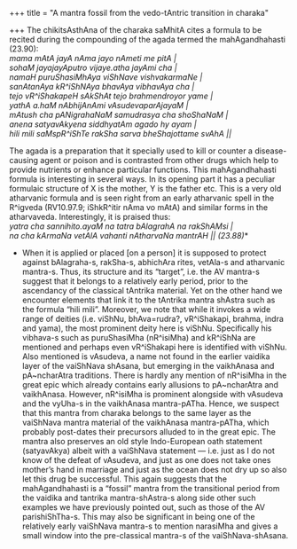 +++
title = "A mantra fossil from the vedo-tAntric transition in charaka"

+++
The chikitsAsthAna of the charaka saMhitA cites a formula to be recited
during the compounding of the agada termed the mahAgandhahasti
(23.90):  
*mama mAtA jayA nAma jayo nAmeti me pitA |  
sohaM jayajayAputro vijaye.atha jayAmi cha |  
namaH puruShasiMhAya viShNave vishvakarmaNe |  
sanAtanAya kR^iShNAya bhavAya vibhavAya cha |  
tejo vR^iShakapeH sAkShAt tejo brahmendroyor yame |  
yathA a.haM nAbhijAnAmi vAsudevaparAjayaM |  
mAtush cha pANigrahaNaM samudrasya cha shoShaNaM |  
anena satyavAkyena siddhyatAm agado hy ayam |  
hili mili saMspR^iShTe rakSha sarva bheShajottame svAhA ||*

The agada is a preparation that it specially used to kill or counter a
disease-causing agent or poison and is contrasted from other drugs which
help to provide nutrients or enhance particular functions. This
mahAgandhahasti formula is interesting in several ways. In its opening
part it has a peculiar formulaic structure of X is the mother, Y is the
father etc. This is a very old atharvanic formula and is seen right from
an early atharvanic spell in the R^igveda (RV10.97.9; iShkR^itir nAma vo
mAtA) and similar forms in the atharvaveda. Interestingly, it is praised
thus:  
*yatra cha sannihito.ayaM na tatra bAlagrahA na rakShAMsi |  
na cha kArmaNa vetAlA vahanti nAtharvaNa mantrAH || (23.88)**  
* When it is applied or placed \[on a person\] it is supposed to protect
against bAlagraha-s, rakSha-s, abhichAra rites, vetAla-s and atharvanic
mantra-s. Thus, its structure and its “target”, i.e. the AV mantra-s
suggest that it belongs to a relatively early period, prior to the
ascendancy of the classical tAntrika material. Yet on the other hand we
encounter elements that link it to the tAntrika mantra shAstra such as
the formula “hili mili”. Moreover, we note that while it invokes a wide
range of deities (i.e. viShNu, bhAva=rudra?, vR^iShakapi, brahma, indra
and yama), the most prominent deity here is viShNu. Specifically his
vibhava-s such as puruShasiMha (nR^isiMha) and kR^iShNa are mentioned
and perhaps even vR^iShakapi here is identified with viShNu. Also
mentioned is vAsudeva, a name not found in the earlier vaidika layer of
the vaiShNava shAsana, but emerging in the vaikhAnasa and pA\~ncharAtra
traditions. There is hardly any mention of nR^isiMha in the great epic
which already contains early allusions to pA\~ncharAtra and vaikhAnasa.
However, nR^isiMha is prominent alongside with vAsudeva and the vyUha-s
in the vaikhAnasa mantra-pATha. Hence, we suspect that this mantra from
charaka belongs to the same layer as the vaiShNava mantra material of
the vaikhAnasa mantra-pATha, which probably post-dates their precursors
alluded to in the great epic. The mantra also preserves an old style
Indo-European oath statement (satyavAkya) albeit with a vaiShNava
statement — i.e. just as I do not know of the defeat of vAsudeva, and
just as one does not take ones mother’s hand in marriage and just as the
ocean does not dry up so also let this drug be successful. This again
suggests that the mahAgandhahasti is a “fossil” mantra from the
transitional period from the vaidika and tantrika mantra-shAstra-s along
side other such examples we have previously pointed out, such as those
of the AV parishiShTha-s. This may also be significant in being one of
the relatively early vaiShNava mantra-s to mention narasiMha and gives a
small window into the pre-classical mantra-s of the vaiShNava-shAsana.
